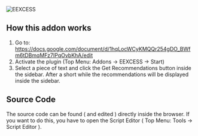 ![EEXCESS](http://eexcess.eu/wp-content/uploads/2013/04/eexcess_Logo_neu1.jpg "EEXCESS") 

## How this addon works

1. Go to: https://docs.google.com/document/d/1hqLocWCyKMQQr254gDO_BWfm6tDBmqMFz7IPqOvbKhA/edit 
2. Activate the plugin (Top Menu: Addons -> EEXCESS -> Start)
3. Select a piece of text and click the Get Recommendations button inside the sidebar. After a short while the recommendations will be displayed inside the sidebar.

## Source Code

The source code can be found ( and edited ) directly inside the browser. If you want to do this, you have to open the Script Editor ( Top Menu: Tools -> Script Editor ).

